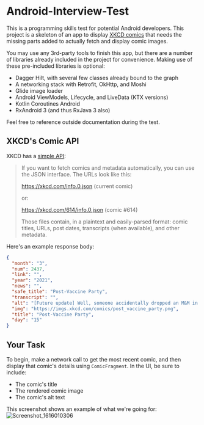 # Android-Interview-Test

This is a programming skills test for potential Android developers. This project is a skeleton of an
app to display [XKCD comics](https://xkcd.com/) that needs the missing parts added to actually fetch
and display comic images.

You may use any 3rd-party tools to finish this app, but there are a number of libraries already
included in the project for convenience. Making use of these pre-included libraries is optional:

- Dagger Hilt, with several few classes already bound to the graph
- A networking stack with Retrofit, OkHttp, and Moshi
- Glide image loader
- Android ViewModels, Lifecycle, and LiveData (KTX versions)
- Kotlin Coroutines Android  
- RxAndroid 3 (and thus RxJava 3 also)

Feel free to reference outside documentation during the test.

## XKCD's Comic API

XKCD has a [simple API](https://xkcd.com/json.html):

> If you want to fetch comics and metadata automatically,
> you can use the JSON interface. The URLs look like this:
>
> https://xkcd.com/info.0.json (current comic)
>
> or:
>
> https://xkcd.com/614/info.0.json (comic #614)
>
> Those files contain, in a plaintext and easily-parsed format: comic titles,
> URLs, post dates, transcripts (when available), and other metadata.

Here's an example response body:

```json
{
  "month": "3",
  "num": 2437,
  "link": "",
  "year": "2021",
  "news": "",
  "safe_title": "Post-Vaccine Party",
  "transcript": "",
  "alt": "[Future update] Well, someone accidentally dropped an M&M in their cup of ice water, and we all panicked and scattered.",
  "img": "https://imgs.xkcd.com/comics/post_vaccine_party.png",
  "title": "Post-Vaccine Party",
  "day": "15"
}
```

## Your Task

To begin, make a network call to get the most recent comic, and then display that comic's details
using `ComicFragment`. In the UI, be sure to include:

- The comic's title
- The rendered comic image
- The comic's alt text

This screenshot shows an example of what we're going for:
![Screenshot_1616010306](https://user-images.githubusercontent.com/51245997/111528686-d74c8780-8737-11eb-879f-e803d684d5ba.png)




